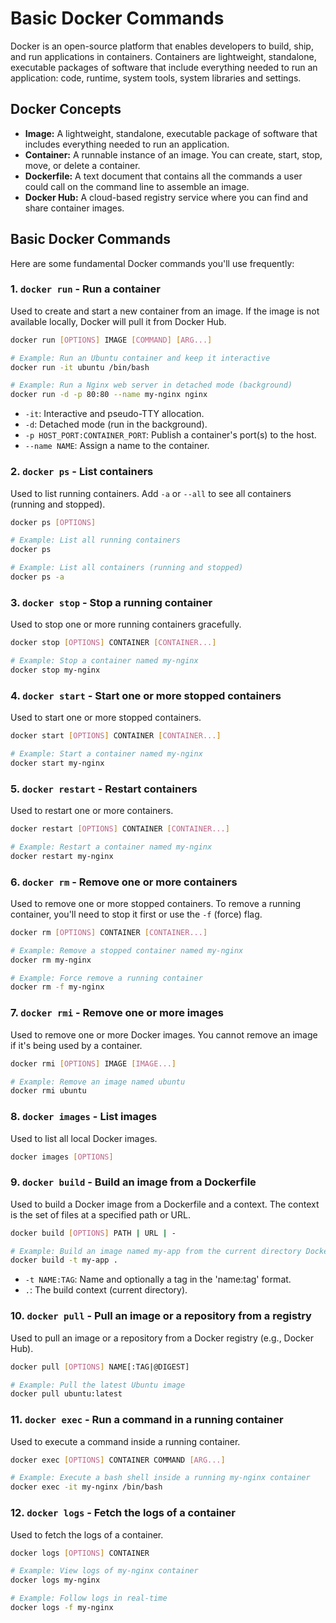 # Basic Docker Commands

Docker is an open-source platform that enables developers to build, ship, and run applications in containers. Containers are lightweight, standalone, executable packages of software that include everything needed to run an application: code, runtime, system tools, system libraries and settings.

## Docker Concepts

*   **Image:** A lightweight, standalone, executable package of software that includes everything needed to run an application.
*   **Container:** A runnable instance of an image. You can create, start, stop, move, or delete a container.
*   **Dockerfile:** A text document that contains all the commands a user could call on the command line to assemble an image.
*   **Docker Hub:** A cloud-based registry service where you can find and share container images.

## Basic Docker Commands

Here are some fundamental Docker commands you'll use frequently:

### 1. `docker run` - Run a container

Used to create and start a new container from an image. If the image is not available locally, Docker will pull it from Docker Hub.

```bash
docker run [OPTIONS] IMAGE [COMMAND] [ARG...]

# Example: Run an Ubuntu container and keep it interactive
docker run -it ubuntu /bin/bash

# Example: Run a Nginx web server in detached mode (background)
docker run -d -p 80:80 --name my-nginx nginx
```

*   `-it`: Interactive and pseudo-TTY allocation.
*   `-d`: Detached mode (run in the background).
*   `-p HOST_PORT:CONTAINER_PORT`: Publish a container's port(s) to the host.
*   `--name NAME`: Assign a name to the container.

### 2. `docker ps` - List containers

Used to list running containers. Add `-a` or `--all` to see all containers (running and stopped).

```bash
docker ps [OPTIONS]

# Example: List all running containers
docker ps

# Example: List all containers (running and stopped)
docker ps -a
```

### 3. `docker stop` - Stop a running container

Used to stop one or more running containers gracefully.

```bash
docker stop [OPTIONS] CONTAINER [CONTAINER...]

# Example: Stop a container named my-nginx
docker stop my-nginx
```

### 4. `docker start` - Start one or more stopped containers

Used to start one or more stopped containers.

```bash
docker start [OPTIONS] CONTAINER [CONTAINER...]

# Example: Start a container named my-nginx
docker start my-nginx
```

### 5. `docker restart` - Restart containers

Used to restart one or more containers.

```bash
docker restart [OPTIONS] CONTAINER [CONTAINER...]

# Example: Restart a container named my-nginx
docker restart my-nginx
```

### 6. `docker rm` - Remove one or more containers

Used to remove one or more stopped containers. To remove a running container, you'll need to stop it first or use the `-f` (force) flag.

```bash
docker rm [OPTIONS] CONTAINER [CONTAINER...]

# Example: Remove a stopped container named my-nginx
docker rm my-nginx

# Example: Force remove a running container
docker rm -f my-nginx
```

### 7. `docker rmi` - Remove one or more images

Used to remove one or more Docker images. You cannot remove an image if it's being used by a container.

```bash
docker rmi [OPTIONS] IMAGE [IMAGE...]

# Example: Remove an image named ubuntu
docker rmi ubuntu
```

### 8. `docker images` - List images

Used to list all local Docker images.

```bash
docker images [OPTIONS]
```

### 9. `docker build` - Build an image from a Dockerfile

Used to build a Docker image from a Dockerfile and a context. The context is the set of files at a specified path or URL.

```bash
docker build [OPTIONS] PATH | URL | -

# Example: Build an image named my-app from the current directory Dockerfile
docker build -t my-app .
```

*   `-t NAME:TAG`: Name and optionally a tag in the 'name:tag' format.
*   `.`: The build context (current directory).

### 10. `docker pull` - Pull an image or a repository from a registry

Used to pull an image or a repository from a Docker registry (e.g., Docker Hub).

```bash
docker pull [OPTIONS] NAME[:TAG|@DIGEST]

# Example: Pull the latest Ubuntu image
docker pull ubuntu:latest
```

### 11. `docker exec` - Run a command in a running container

Used to execute a command inside a running container.

```bash
docker exec [OPTIONS] CONTAINER COMMAND [ARG...]

# Example: Execute a bash shell inside a running my-nginx container
docker exec -it my-nginx /bin/bash
```

### 12. `docker logs` - Fetch the logs of a container

Used to fetch the logs of a container.

```bash
docker logs [OPTIONS] CONTAINER

# Example: View logs of my-nginx container
docker logs my-nginx

# Example: Follow logs in real-time
docker logs -f my-nginx
```
